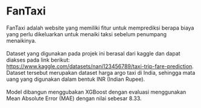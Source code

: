 # FanTaxi
FanTaxi adalah website yang memiliki fitur untuk memprediksi berapa biaya yang perlu dikeluarkan untuk menaiki taksi sebelum penumpang menaikinya. <br><br>
Dataset yang digunakan pada projek ini berasal dari kaggle dan dapat diakses pada link berikut: https://www.kaggle.com/datasets/nani123456789/taxi-trip-fare-prediction.
Dataset tersebut merupakan dataset harga argo taxi di India, sehingga mata uang yang digunakan dalam bentuk INR (Indian Rupee). <br><br>
Model dibangun menggubakan XGBoost dengan evaluasi menggunakan Mean Absolute Error (MAE) dengan nilai sebesar 8.33.
